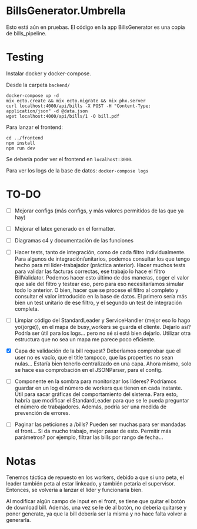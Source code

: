 # BillsGenerator.Umbrella

Esto está aún en pruebas. El código en la app BillsGenerator es una copia de bills_pipeline.

# Testing

Instalar docker y docker-compose.

Desde la carpeta `backend/`

```console
docker-compose up -d
mix ecto.create && mix ecto.migrate && mix phx.server
curl localhost:4000/api/bills -X POST -H "Content-Type: application/json" -d @data.json
wget localhost:4000/api/bills/1 -O bill.pdf
```

Para lanzar el frontend:

```console
cd ../frontend
npm install
npm run dev
```

Se debería poder ver el frontend en `localhost:3000`.

Para ver los logs de la base de datos: `docker-compose logs`

# TO-DO

- [ ] Mejorar configs (más configs, y más valores permitidos de las que ya hay)

- [ ] Mejorar el latex generado en el formatter.

- [ ] Diagramas c4 y documentación de las funciones

- [ ] Hacer tests, tanto de integración, como de cada filtro individualmente. Para algunos de integración/unitarios, podemos consultar los que tengo hecho para mi lider-trabajador (práctica anterior). Hacer muchos tests para validar las facturas correctas, ese trabajo lo hace el filtro BillValidator. Podemos hacer esto último de dos maneras, coger el valor que sale del filtro y testear eso, pero para eso necesitaríamos simular todo lo anterior. O bien, hacer que se procese el filtro al completo y consultar el valor introducido en la base de datos. El primero sería más bien un test unitario de ese filtro, y el segundo un test de integración completa.

- [ ] Limpiar código del StandardLeader y ServiceHandler (mejor eso lo hago yo(jorge)), en el mapa de busy_workers se guarda el cliente. Dejarlo así? Podría ser útil para los logs... pero no sé si está bien dejarlo. Utilizar otra estructura que no sea un mapa me parece poco eficiente.

- [x] Capa de validación de la bill request? Deberíamos comprobar que el user no es vacío, que el title tampoco,
      que las properties no sean nulas... Estaría bien tenerlo centralizado en una capa. Ahora mismo, solo se hace esa comprobación en el JSONParser, para el config.

- [ ] Componente en la sombra para monitorizar los líderes? Podríamos guardar en un log el número de workers que tienen en cada instante. Útil para sacar gráficas del comportamiento del sistema. Para esto, habría que modificar el StandardLeader para que se le pueda preguntar el número de trabajadores. Además, podría ser una medida de prevención de errores.

- [ ] Paginar las peticiones a /bills? Pueden ser muchas para ser mandadas el front... Si da mucho trabajo, mejor pasar de esto. Permitir más parámetros? por ejemplo, filtrar las bills por rango de fecha...

# Notas

Tenemos táctica de repuesto en los workers, debido a que si uno peta, el leader también peta al estar linkeado, y también petaría el supervisor. Entonces, se volvería a lanzar el líder y funcionaría bien.

Al modificar algún campo de input en el front, se tiene que quitar el botón de download bill. Además, una vez se le de al botón, no debería quitarse y poner generate, ya que la bill debería ser la misma y no hace falta volver a generarla.
